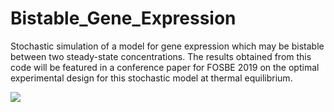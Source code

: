 # Bistable_Gene_Expression

Stochastic simulation of a model for gene expression which may be bistable between two steady-state concentrations.
The results obtained from this code will be featured in a conference paper for FOSBE 2019 on the optimal experimental design for this stochastic model at thermal equilibrium.

![](GillespieSSA/TimeSeries.gif)
